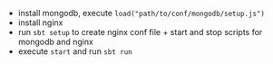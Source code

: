 - install mongodb, execute `load("path/to/conf/mongodb/setup.js")`
- install nginx
- run `sbt setup` to create nginx conf file + start and stop scripts for mongodb and nginx
- execute `start` and run `sbt run`